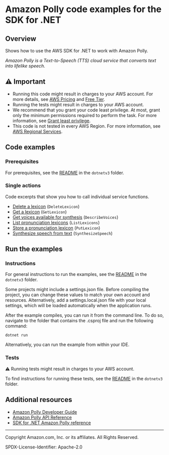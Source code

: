 <!--Generated by WRITEME on 2023-10-12 19:26:15.903968 (UTC)-->
# Amazon Polly code examples for the SDK for .NET

## Overview

Shows how to use the AWS SDK for .NET to work with Amazon Polly.

<!--custom.overview.start-->
<!--custom.overview.end-->

*Amazon Polly is a Text-to-Speech (TTS) cloud service that converts text into lifelike speech.*

## ⚠ Important

* Running this code might result in charges to your AWS account. For more details, see [AWS Pricing](https://aws.amazon.com/pricing/?aws-products-pricing.sort-by=item.additionalFields.productNameLowercase&aws-products-pricing.sort-order=asc&awsf.Free%20Tier%20Type=*all&awsf.tech-category=*all) and [Free Tier](https://aws.amazon.com/free/?all-free-tier.sort-by=item.additionalFields.SortRank&all-free-tier.sort-order=asc&awsf.Free%20Tier%20Types=*all&awsf.Free%20Tier%20Categories=*all).
* Running the tests might result in charges to your AWS account.
* We recommend that you grant your code least privilege. At most, grant only the minimum permissions required to perform the task. For more information, see [Grant least privilege](https://docs.aws.amazon.com/IAM/latest/UserGuide/best-practices.html#grant-least-privilege).
* This code is not tested in every AWS Region. For more information, see [AWS Regional Services](https://aws.amazon.com/about-aws/global-infrastructure/regional-product-services).

<!--custom.important.start-->
<!--custom.important.end-->

## Code examples

### Prerequisites

For prerequisites, see the [README](../README.md#Prerequisites) in the `dotnetv3` folder.


<!--custom.prerequisites.start-->
<!--custom.prerequisites.end-->

### Single actions

Code excerpts that show you how to call individual service functions.

* [Delete a lexicon](DeleteLexiconExample/DeleteLexicon.cs#L10) (`DeleteLexicon`)
* [Get a lexicon](GetLexiconExample/GetLexicon.cs#L10) (`GetLexicon`)
* [Get voices available for synthesis](DescribeVoicesExample/DescribeVoices.cs#L10) (`DescribeVoices`)
* [List pronunciation lexicons](ListLexiconsExample/ListLexicons.cs#L15) (`ListLexicons`)
* [Store a pronunciation lexicon](PutLexiconExample/PutLexicon.cs#L10) (`PutLexicon`)
* [Synthesize speech from text](SynthesizeSpeechExample/SynthesizeSpeech.cs#L11) (`SynthesizeSpeech`)

## Run the examples

### Instructions


For general instructions to run the examples, see the
[README](../README.md#building-and-running-the-code-examples) in the `dotnetv3` folder.

Some projects might include a settings.json file. Before compiling the project,
you can change these values to match your own account and resources. Alternatively,
add a settings.local.json file with your local settings, which will be loaded automatically
when the application runs.

After the example compiles, you can run it from the command line. To do so, navigate to
the folder that contains the .csproj file and run the following command:

```
dotnet run
```

Alternatively, you can run the example from within your IDE.

<!--custom.instructions.start-->
<!--custom.instructions.end-->



### Tests

⚠ Running tests might result in charges to your AWS account.


To find instructions for running these tests, see the [README](../README.md#Tests)
in the `dotnetv3` folder.



<!--custom.tests.start-->
<!--custom.tests.end-->

## Additional resources

* [Amazon Polly Developer Guide](https://docs.aws.amazon.com/polly/latest/dg/what-is.html)
* [Amazon Polly API Reference](https://docs.aws.amazon.com/polly/latest/dg/API_Reference.html)
* [SDK for .NET Amazon Polly reference](https://docs.aws.amazon.com/sdkfornet/v3/apidocs/items/Polly/NPolly.html)

<!--custom.resources.start-->
<!--custom.resources.end-->

---

Copyright Amazon.com, Inc. or its affiliates. All Rights Reserved.

SPDX-License-Identifier: Apache-2.0